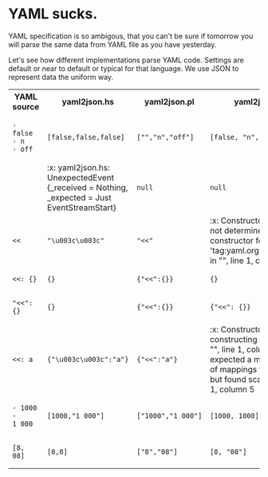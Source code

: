 # YAML sucks.

YAML specification is so ambigous,
that you can't be sure if tomorrow you will parse the same data from YAML file
as you have yesterday.

Let's see how different implementations parse YAML code.
Settings are default or near to default or typical for that language.
We use JSON to represent data the uniform way.
<table>
<tr>
<th>YAML source</th>
<th>yaml2json.hs</th>
<th>yaml2json.pl</th>
<th>yaml2json.py</th>
<th>yaml2json.rb</th>
</tr>
<tr>
<td>
<pre><code>- false
- n
- off
</code></pre>
</td><td>
<pre><code>[false,false,false]
</code></pre>
</td><td>
<pre><code>["","n","off"]
</code></pre>
</td><td>
<pre><code>[false, "n", false]
</code></pre>
</td><td>
<pre><code>[false,"n",false]
</code></pre>
</td>
</tr>
<tr>
<td>
<pre><code></code></pre>
</td><td>
:x:
yaml2json.hs: UnexpectedEvent {_received = Nothing, _expected = Just EventStreamStart}
</td><td>
<pre><code>null
</code></pre>
</td><td>
<pre><code>null
</code></pre>
</td><td>
<pre><code>false
</code></pre>
</td>
</tr>
<tr>
<td>
<pre><code><<
</code></pre>
</td><td>
<pre><code>"\u003c\u003c"
</code></pre>
</td><td>
<pre><code>"<<"
</code></pre>
</td><td>
:x:
ConstructorError: could not determine a constructor for the tag 'tag:yaml.org,2002:merge'
  in "<stdin>", line 1, column 1
</td><td>
<pre><code>"<<"
</code></pre>
</td>
</tr>
<tr>
<td>
<pre><code><<: {}
</code></pre>
</td><td>
<pre><code>{}
</code></pre>
</td><td>
<pre><code>{"<<":{}}
</code></pre>
</td><td>
<pre><code>{}
</code></pre>
</td><td>
<pre><code>{"<<":{}}
</code></pre>
</td>
</tr>
<tr>
<td>
<pre><code>"<<": {}
</code></pre>
</td><td>
<pre><code>{}
</code></pre>
</td><td>
<pre><code>{"<<":{}}
</code></pre>
</td><td>
<pre><code>{"<<": {}}
</code></pre>
</td><td>
<pre><code>{"<<":{}}
</code></pre>
</td>
</tr>
<tr>
<td>
<pre><code><<: a
</code></pre>
</td><td>
<pre><code>{"\u003c\u003c":"a"}
</code></pre>
</td><td>
<pre><code>{"<<":"a"}
</code></pre>
</td><td>
:x:
ConstructorError: while constructing a mapping
  in "<stdin>", line 1, column 1
expected a mapping or list of mappings for merging, but found scalar
  in "<stdin>", line 1, column 5
</td><td>
<pre><code>{"<<":"a"}
</code></pre>
</td>
</tr>
<tr>
<td>
<pre><code>- 1000
- 1_000
</code></pre>
</td><td>
<pre><code>[1000,"1_000"]
</code></pre>
</td><td>
<pre><code>["1000","1_000"]
</code></pre>
</td><td>
<pre><code>[1000, 1000]
</code></pre>
</td><td>
<pre><code>[1000,1000]
</code></pre>
</td>
</tr>
<tr>
<td>
<pre><code>[8, 08]
</code></pre>
</td><td>
<pre><code>[8,8]
</code></pre>
</td><td>
<pre><code>["8","08"]
</code></pre>
</td><td>
<pre><code>[8, "08"]
</code></pre>
</td><td>
<pre><code>[8,"08"]
</code></pre>
</td>
</tr>
</table>
